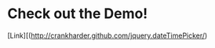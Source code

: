 Check out the Demo!
===================

[Link][(http://crankharder.github.com/jquery.dateTimePicker/)
